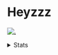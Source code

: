 # Heyzzz  

[![.](https://skillicons.dev/icons?i=js,java)](https://skillicons.dev)  

<details>
<summary>Stats</summary
<!--START_SECTION:waka-->

```txt
JavaScript   13 hrs 17 mins  ██████████████▓░░░░░░░░░░   59.12 %
TypeScript   6 hrs 45 mins   ███████▓░░░░░░░░░░░░░░░░░   30.06 %
JSON         1 hr 22 mins    █▓░░░░░░░░░░░░░░░░░░░░░░░   06.12 %
CSS          50 mins         █░░░░░░░░░░░░░░░░░░░░░░░░   03.76 %
SSH Key      12 mins         ▒░░░░░░░░░░░░░░░░░░░░░░░░   00.93 %
```

<!--END_SECTION:waka-->
</details>

